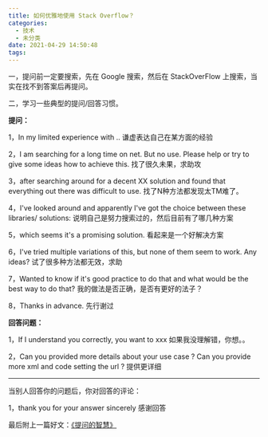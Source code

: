 ```yaml
---
title: 如何优雅地使用 Stack Overflow？
categories:
  - 技术
  - 未分类
date: 2021-04-29 14:50:48
tags:
---
```


一，提问前一定要搜索，先在 Google 搜索，然后在 StackOverFlow 上搜索，当实在找不到答案后再提问。    
  
二，学习一些典型的提问/回答习惯。

**提问：**

1，In my limited experience with ..    谦虚表达自己在某方面的经验

2，I am searching for a long time on net. But no use. Please help or try to give some ideas how to achieve this.   找了很久未果，求助攻

3，after searching around for a decent XX solution and found that everything out there was difficult to use.  找了N种方法都发现太TM难了。

4，I've looked around and apparently I've got the choice between these libraries/ solutions:   说明自己是努力搜索过的，然后目前有了哪几种方案

5，which seems it's a promising solution.  看起来是一个好解决方案

6，I've tried multiple variations of this, but none of them seem to work. Any ideas? 试了很多种方法都无效，求助

7，Wanted to know if it's good practice to do that and what would be the best way to do that? 我的做法是否正确，是否有更好的法子？

8，Thanks in advance.   先行谢过

**回答问题：**

1，If I understand you correctly, you want to xxx      如果我没理解错，你想。。

2，Can you provided more details about your use case ? Can you provide more xml and code setting the url ? 提供更详细

---
当别人回答你的问题后，你对回答的评论：

1，thank you for your answer sincerely 感谢回答


最后附上一篇好文：[《提问的智慧》](https://github.com/ryanhanwu/How-To-Ask-Questions-The-Smart-Way/blob/main/README-zh_CN.md)